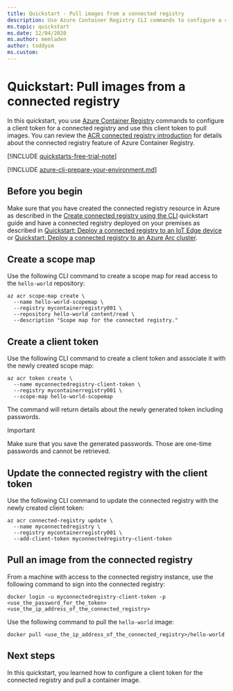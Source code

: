 ```yaml
---
title: Quickstart - Pull images from a connected registry
description: Use Azure Container Registry CLI commands to configure a client token and pull images from a connected registry.
ms.topic: quickstart
ms.date: 12/04/2020
ms.author: memladen
author: toddysm
ms.custom:
---
```


# Quickstart: Pull images from a connected registry

In this quickstart, you use [Azure Container Registry][container-registry-intro] commands to configure a client token for a connected registry and use this client token to pull images. You can review the [ACR connected registry introduction](intro-connected-registry.md) for details about the connected registry feature of Azure Container Registry.

[!INCLUDE [quickstarts-free-trial-note](../../includes/quickstarts-free-trial-note.md)]

[!INCLUDE [azure-cli-prepare-your-environment.md](../../includes/azure-cli-prepare-your-environment.md)]

## Before you begin

Make sure that you have created the connected registry resource in Azure as described in the [Create connected registry using the CLI][quickstart-connected-registry-cli] quickstart guide and have a connected registry deployed on your premises as described in [Quickstart: Deploy a connected registry to an IoT Edge device](quickstart-deploy-connected-registry-iot-edge-cli.md) or [Quickstart: Deploy a connected registry to an Azure Arc cluster](quickstart-deploy-connected-registry-azure-arc.md).

## Create a scope map

Use the following CLI command to create a scope map for read access to the `hello-world` repository:

```azurecli
az acr scope-map create \
  --name hello-world-scopemap \
  --registry mycontainerregistry001 \
  --repository hello-world content/read \
  --description "Scope map for the connected registry."
```

## Create a client token

Use the following CLI command to create a client token and associate it with the newly created scope map:

```azurecli
az acr token create \
  --name myconnectedregistry-client-token \
  --registry mycontainerregistry001 \
  --scope-map hello-world-scopemap
```

The command will return details about the newly generated token including passwords.

  > [!IMPORTANT]
  > Make sure that you save the generated passwords. Those are one-time passwords and cannot be retrieved.

## Update the connected registry with the client token

Use the following CLI command to update the connected registry with the newly created client token:

```azurecli
az acr connected-registry update \
  --name myconnectedregistry \
  --registry mycontainerregistry001 \
  --add-client-token myconnectedregistry-client-token
```

## Pull an image from the connected registry

From a machine with access to the connected registry instance, use the following command to sign into the connected registry:

```
docker login -u myconnectedregistry-client-token -p <use_the_password_for_the_token> <use_the_ip_address_of_the_connected_registry>
```

Use the following command to pull the `hello-world` image:

```
docker pull <use_the_ip_address_of_the_connected_registry>/hello-world
```

## Next steps

In this quickstart, you learned how to configure a client token for the connected registry and pull a container image.

<!-- LINKS - internal -->
[container-registry-intro]: container-registry-intro.md
[quickstart-connected-registry-cli]: quickstart-connected-registry-cli.md